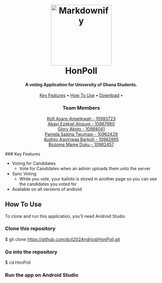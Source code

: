 

<h1 align="center">
    <br>
    <a href="https://id.usembassy.gov/message-for-u-s-citizens-voting-in-2020-u-s-elections/"><img src="https://d2v9ipibika81v.cloudfront.net/uploads/sites/72/431539-PE9O1K-661-1140x684.jpg" alt="Markdownify" width="200"></a>
    <br>
    HonPoll
    <br>
  </h1>
  
  <h4 align="center">A voting Application for University of Ghana Students.</h4>
  

  
  <p align="center">
    <a href="#key-features">Key Features</a> •
    <a href="#how-to-use">How To Use</a> •
    <a href="#download">Download</a> •
  </p>
  <h3 align="center">Team Members</h3>
  <p align = "center">
    <a href="https://github.com/KAsare1">Kofi Asare-Amankwah - 10983723</a> <br>
    <a href="https://github.com/byte-hog">Abayi Ezekiel Alosum - 10967960</a><br>
      <a href="https://github.com/Gliz23">Glory Akoto - 10988041</a><br>
      <a href="https://github.com/Pam-Twumasi15">Pamela Saama Twumasi - 10962429</a><br>
       <a href="https://github.com/10982895">Audrey Agyiriwaa Barkoh - 10982895</a><br>
      <a href="https://github.com/Bozoma2004">Bozoma Mame Duku - 10982457 </a><br>
  </p>
  ### Key Features
  
  * Voting for Candidates
    - Vote for Candidates when an admin uploads them unto the server
  * Sync Voting
    - While you vote, your ballots is stored in another page so you can see the candidates you voted for
  * Available on all versions of android
  
  ## How To Use
  
  To clone and run this application, you'll need Android Studio
  
  ### Clone this repository
  $ git clone https://github.com/dcit202Andriod/HonPoll.git
  
  ### Go into the repository
  $ cd HonPoll
  
  
  ### Run the app on Android Studio
